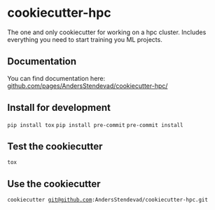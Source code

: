 # cookiecutter-hpc
The one and only cookiecutter for working on a hpc cluster. Includes everything you need to start training you ML projects.

## Documentation
You can find documentation here: [github.com/pages/AndersStendevad/cookiecutter-hpc/](https://www.github.com/pages/AndersStendevad/cookiecutter-hpc/)

## Install for development
<code>pip install tox</code>
<code>pip install pre-commit</code>
<code>pre-commit install</code>

## Test the cookiecutter
<code>tox</code>

## Use the cookiecutter
<code>cookiecutter git@github.com:AndersStendevad/cookiecutter-hpc.git</code>
